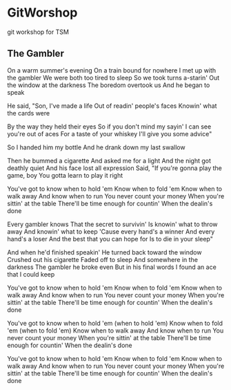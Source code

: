 # GitWorshop
git workshop for TSM

## The Gambler
On a warm summer's evening
On a train bound for nowhere
I met up with the gambler
We were both too tired to sleep
So we took turns a-starin'
Out the window at the darkness
The boredom overtook us
And he began to speak

He said, "Son, I've made a life
Out of readin' people's faces
Knowin' what the cards were

By the way they held their eyes
So if you don't mind my sayin'
I can see you're out of aces
For a taste of your whiskey
I'll give you some advice"

So I handed him my bottle
And he drank down my last swallow

Then he bummed a cigarette
And asked me for a light
And the night got deathly quiet
And his face lost all expression
Said, "If you're gonna play the game, boy
You gotta learn to play it right

You've got to know when to hold 'em
Know when to fold 'em
Know when to walk away
And know when to run
You never count your money
When you're sittin' at the table
There'll be time enough for countin'
When the dealin's done

Every gambler knows
That the secret to survivin'
Is knowin' what to throw away
And knowin' what to keep
'Cause every hand's a winner
And every hand's a loser
And the best that you can hope for
Is to die in your sleep"

And when he'd finished speakin'
He turned back toward the window
Crushed out his cigarette
Faded off to sleep
And somewhere in the darkness
The gambler he broke even
But in his final words
I found an ace that I could keep

You've got to know when to hold 'em
Know when to fold 'em
Know when to walk away
And know when to run
You never count your money
When you're sittin' at the table
There'll be time enough for countin'
When the dealin's done

You've got to know when to hold 'em (when to hold 'em)
Know when to fold 'em (when to fold 'em)
Know when to walk away
And know when to run
You never count your money
When you're sittin' at the table
There'll be time enough for countin'
When the dealin's done

You've got to know when to hold 'em
Know when to fold 'em
Know when to walk away
And know when to run
You never count your money
When you're sittin' at the table
There'll be time enough for countin'
When the dealin's done
